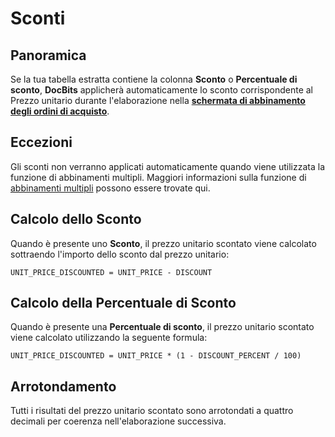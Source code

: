 # Sconti

## **Panoramica**

Se la tua tabella estratta contiene la colonna **Sconto** o **Percentuale di sconto**, **DocBits** applicherà automaticamente lo sconto corrispondente al Prezzo unitario durante l'elaborazione nella [**schermata di abbinamento degli ordini di acquisto**](./).

## Eccezioni

Gli sconti non verranno applicati automaticamente quando viene utilizzata la funzione di abbinamenti multipli. Maggiori informazioni sulla funzione di [abbinamenti multipli](./#abbinamenti-multipli) possono essere trovate qui.

## Calcolo dello Sconto

Quando è presente uno **Sconto**, il prezzo unitario scontato viene calcolato sottraendo l'importo dello sconto dal prezzo unitario:

```
UNIT_PRICE_DISCOUNTED = UNIT_PRICE - DISCOUNT
```

## Calcolo della Percentuale di Sconto

Quando è presente una **Percentuale di sconto**, il prezzo unitario scontato viene calcolato utilizzando la seguente formula:

```
UNIT_PRICE_DISCOUNTED = UNIT_PRICE * (1 - DISCOUNT_PERCENT / 100)
```

## Arrotondamento

Tutti i risultati del prezzo unitario scontato sono arrotondati a quattro decimali per coerenza nell'elaborazione successiva.

